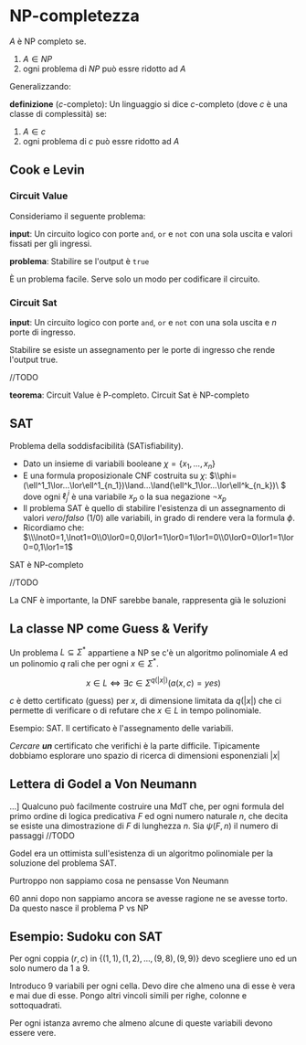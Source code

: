 # NP-completezza

$A$ è NP completo se.
1. $A\in NP$
2. ogni problema di $NP$ può essre ridotto ad $A$

Generalizzando:

**definizione** ($c$-completo): Un linguaggio si dice $c$-completo (dove $c$ è una classe di complessità) se:
1. $A\in c$
2. ogni problema di $c$ può essre ridotto ad $A$

## Cook e Levin

### Circuit Value

Consideriamo il seguente problema:

**input**: Un circuito logico con porte `and`, `or` e `not` con una sola uscita e valori fissati per gli ingressi.

**problema**: Stabilire se l'output è `true`

È un problema facile. Serve solo un modo per codificare il circuito.

### Circuit Sat

**input**:  Un circuito logico con porte `and`, `or` e `not` con una sola uscita e $n$ porte di ingresso.

Stabilire se esiste un assegnamento per le porte di ingresso che rende l'output true.

//TODO

**teorema**: Circuit Value è P-completo. Circuit Sat è NP-completo

## SAT

Problema della soddisfacibilità (SATisfiability).

* Dato un insieme di variabili booleane $\chi=\{x_1,...,x_n\}$
* E una formula proposizionale CNF costruita su $\chi$: $\\\phi=(\ell^1_1\lor...\lor\ell^1_{n_1})\land...\land(\ell^k_1\lor...\lor\ell^k_{n_k})\\ $ dove ogni $\ell^i_j$ è una variabile $x_p$ o la sua negazione $\lnot x_p$
* Il problema SAT è quello di stabilire l'esistenza di un assegnamento di valori $vero/falso$ ($1/0$) alle variabili, in grado di rendere vera la formula $\phi$.
* Ricordiamo che: $\\\lnot0=1,\lnot1=0\\0\lor0=0,0\lor1=1\lor0=1\lor1=0\\0\lor0=0\lor1=1\lor0=0,1\lor1=1$

SAT è NP-completo

//TODO

La CNF è importante, la DNF sarebbe banale, rappresenta già le soluzioni

## La classe NP come Guess & Verify

Un problema $L\subseteq\Sigma^*$ appartiene a NP se c'è un algoritmo polinomiale $A$ ed un polinomio $q$ rali che per ogni $x\in\Sigma^*$.

$$x\in L\Leftrightarrow\exists c\in\Sigma^{q(|x|)}(a(x,c)=yes)$$

$c$ è detto certificato (guess) per $x$, di dimensione limitata da $q(|x|)$ che ci permette di verificare o di refutare che $x\in L$ in tempo polinomiale.

Esempio: SAT. Il certificato è l'assegnamento delle variabili.

*Cercare **un*** certificato che verifichi è la parte difficile. Tipicamente dobbiamo esplorare uno spazio di ricerca di dimensioni esponenziali $|x|$

## Lettera di Godel a Von Neumann


...] Qualcuno può facilmente costruire una MdT che, per ogni formula del primo ordine di logica predicativa $F$ ed ogni numero naturale $n$, che decita se esiste una dimostrazione di $F$ di lunghezza $n$.  Sia $\psi(F,n)$ il numero di passaggi
//TODO

Godel era un ottimista sull'esistenza di un algoritmo polinomiale per la soluzione del problema SAT.

Purtroppo non sappiamo cosa ne pensasse Von Neumann

60 anni dopo non sappiamo ancora se avesse ragione ne se avesse torto. Da questo nasce il problema P vs NP

## Esempio: Sudoku con SAT

Per ogni coppia $(r,c)$ in $\{(1,1),(1,2),...,(9,8),(9,9)\}$ devo scegliere uno ed un solo numero da 1 a 9.

Introduco 9 variabili per ogni cella. Devo dire che almeno una di esse è vera e mai due di esse. Pongo altri vincoli simili per righe, colonne e sottoquadrati.

Per ogni istanza avremo che almeno alcune di queste variabili devono essere vere.
